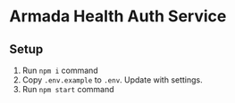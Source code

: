 # Armada Health Auth Service

## Setup

1. Run `npm i` command
2. Copy `.env.example` to `.env`. Update with settings.
3. Run `npm start` command
